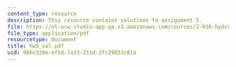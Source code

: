 ```yaml
---
content_type: resource
description: This resource contains solutions to assignment 5.
file: https://ol-ocw-studio-app-qa.s3.amazonaws.com/courses/2-016-hydrodynamics-13-012-fall-2005/96bc328eef5d7a33251d2fc29833c81a_hw5_sol.pdf
file_type: application/pdf
resourcetype: Document
title: hw5_sol.pdf
uid: 96bc328e-ef5d-7a33-251d-2fc29833c81a
---
```

